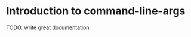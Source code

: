 # Introduction to command-line-args

TODO: write [great documentation](http://jacobian.org/writing/what-to-write/)
